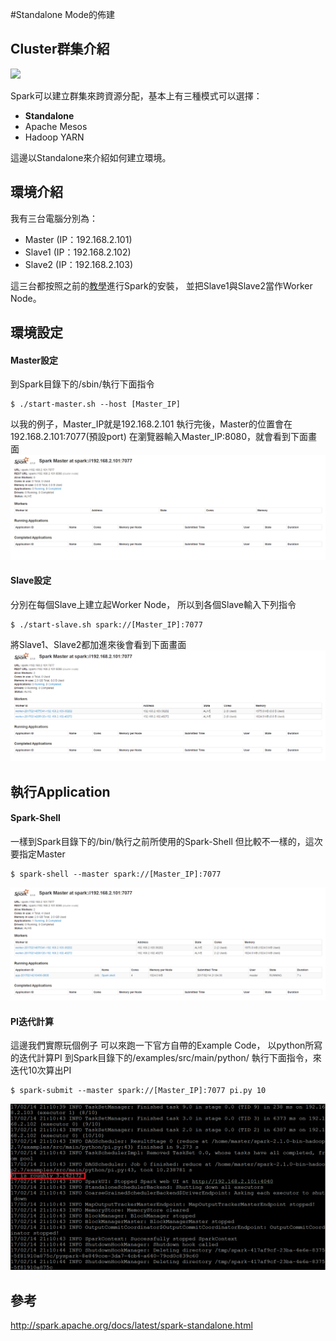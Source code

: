 #Standalone Mode的佈建
## Cluster群集介紹
![](http://spark.apache.org/docs/latest/img/cluster-overview.png)


Spark可以建立群集來跨資源分配，基本上有三種模式可以選擇：
- **Standalone**
- Apache Mesos
- Hadoop YARN

這邊以Standalone來介紹如何建立環境。
## 環境介紹
我有三台電腦分別為：
- Master (IP：192.168.2.101)
- Slave1 (IP：192.168.2.102)
- Slave2 (IP：192.168.2.103)

這三台都按照之前的[教學](../Install/README.md)進行Spark的安裝，
並把Slave1與Slave2當作Worker Node。

## 環境設定
#### Master設定
到Spark目錄下的/sbin/執行下面指令
```
$ ./start-master.sh --host [Master_IP]
```
以我的例子，Master_IP就是192.168.2.101
執行完後，Master的位置會在192.168.2.101:7077(預設port)
在瀏覽器輸入Master_IP:8080，就會看到下面畫面
![](SparkGUI.PNG)
#### Slave設定
分別在每個Slave上建立起Worker Node，
所以到各個Slave輸入下列指令
```
$ ./start-slave.sh spark://[Master_IP]:7077
```
將Slave1、Slave2都加進來後會看到下面畫面
![](MasterAndWorkersGUI.PNG)
## 執行Application
#### Spark-Shell
一樣到Spark目錄下的/bin/執行之前所使用的Spark-Shell
但比較不一樣的，這次要指定Master
```
$ spark-shell --master spark://[Master_IP]:7077
```
![](Spark-ShellWithMaster.png)

#### PI迭代計算
這邊我們實際玩個例子
可以來跑一下官方自帶的Example Code，
以python所寫的迭代計算PI
到Spark目錄下的/examples/src/main/python/
執行下面指令，來迭代10次算出PI
```
$ spark-submit --master spark://[Master_IP]:7077 pi.py 10
```
![](CalcPI.png)

## 參考
http://spark.apache.org/docs/latest/spark-standalone.html


